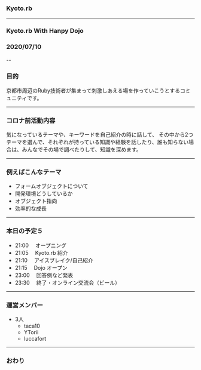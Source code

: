 ### Kyoto.rb

---

### Kyoto.rb With Hanpy Dojo

### 2020/07/10

--

### 目的

京都市周辺のRuby技術者が集まって刺激しあえる場を作っていこうとするコミュニティです。

---

### コロナ前活動内容

気になっているテーマや、キーワードを自己紹介の時に話して、
その中から2つテーマを選んで、それぞれが持っている知識や経験を話したり、誰も知らない場合は、みんなでその場で調べたりして、知識を深めます。

---

### 例えばこんなテーマ

- フォームオブジェクトについて
- 開発環境どうしているか
- オブジェクト指向
- 効率的な成長

---

### 本日の予定５

- 21:00 　オープニング
- 21:05 　Kyoto.rb 紹介
- 21:10 　アイスブレイク/自己紹介
- 21:15 　Dojo オープン
- 23:00 　回答例など発表
- 23:30 　終了・オンライン交流会（ビール）

---

### 運営メンバー

- 3人
  * taca10
  * YTorii
  * luccafort

---



### おわり
